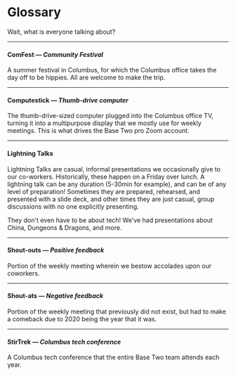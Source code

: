 # Glossary

Wait, what is everyone talking about?

---

#### **ComFest** &mdash; _Community Festival_

A summer festival in Columbus, for which the Columbus office takes the day off
to be hippies. All are welcome to make the trip.

---

#### **Computestick** &mdash; _Thumb-drive computer_

The thumb-drive-sized computer plugged into the Columbus office TV, turning it
into a multipurpose display that we mostly use for weekly meetings. This is what drives the Base Two pro Zoom account.

---

#### **Lightning Talks**

Lightning Talks are casual, informal presentations we occasionally give to our co-workers. Historically, these happen on a Friday over lunch. A lightning talk can be any duration (5-30min for example), and can be of any level of preparation! Sometimes they are prepared, rehearsed, and presented with a slide deck, and other times they are just casual, group discussions with no one explicitly presenting.

They don't even have to be about tech! We've had presentations about China, Dungeons & Dragons, and more.

---

#### **Shout-outs** &mdash; _Positive feedback_

Portion of the weekly meeting wherein we bestow accolades upon our coworkers.

---

#### **Shout-ats** &mdash; _Negative feedback_

Portion of the weekly meeting that previously did not exist, but had to make a comeback due to 2020 being the year that it was.

---

#### **StirTrek** &mdash; _Columbus tech conference_

A Columbus tech conference that the entire Base Two team attends each year.
